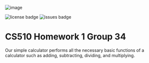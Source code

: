 ![image](https://user-images.githubusercontent.com/32468777/187042883-c0b331ed-08ef-4cd2-9e19-0d7c0a3d38ba.png)

![license badge](https://img.shields.io/github/license/shahleon/cs510-homework-1)
![issues badge](https://img.shields.io/github/issues/shahleon/cs510-homework-1)

# CS510 Homework 1 Group 34

Our simple calculator performs all the necessary basic functions of a calculator such as adding, subtracting, dividing, and multiplying.
